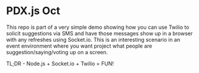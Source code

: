 PDX.js Oct
==========

This repo is part of a very simple demo showing how you can use Twilio to solicit suggestions via SMS and have those
messages show up in a browser with any refreshes using Socket.io.  This is an interesting scenario in an event environment 
where you want project what people are suggestion/saying/voting up on a screen. 

TL;DR - Node.js + Socket.io + Twilio = FUN!